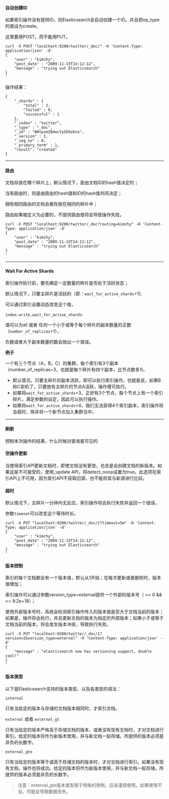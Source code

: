 #### 自动创建ID

如果索引操作没有提供ID，则Elasticsearch会自动创建一个ID。并且把op_type的值设为create。

这里要用POST，而不能用PUT。

```http
curl -X POST "localhost:9200/twitter/_doc/" -H 'Content-Type: application/json' -d'
{
    "user" : "kimchy",
    "post_date" : "2009-11-15T14:12:12",
    "message" : "trying out Elasticsearch"
}
'
```

操作结果：

```http
{
    "_shards" : {
        "total" : 2,
        "failed" : 0,
        "successful" : 1
    },
    "_index" : "twitter",
    "_type" : "_doc",
    "_id" : "W0tpsmIBdwcYyG50zbta",
    "_version" : 1,
    "_seq_no" : 0,
    "_primary_term" : 1,
    "result": "created"
}
```

---

#### 路由

文档存放在哪个碎片上，默认情况下，是由文档ID的hash值决定的；

当有路由时，则是由路由的hash值和ID的hash值共同决定；

拥有相同路由的文档会被存放在相同的碎片中；

路由如果被定义为必要的，不提供路由值将会导致操作失败。

```http
curl -X POST "localhost:9200/twitter/_doc?routing=kimchy" -H 'Content-Type: application/json' -d'
{
    "user" : "kimchy",
    "post_date" : "2009-11-15T14:12:12",
    "message" : "trying out Elasticsearch"
}
'
```

---

####  Wait For Active Shards

索引操作执行前，要先确定一定数量的碎片是否处于活跃状态；

默认情况下，只要主碎片是活跃的（即：`wait_for_active_shards`=1);

可以通过索引设置动态改变这个值，

`index.write.wait_for_active_shards`: 

值可以为all 或者 任何一个小于或等于每个碎片的副本数量的正数（`number_of_replicas`+1），

负数或者大于副本数量的数会抛出一个错误。

**例子**

一个有三个节点（A，B，C）的集群，每个索引有3个副本（number_of_replicas=3，也就是每个碎片有四个副本，比节点数多1)。

* 默认情况，只要主碎片的副本活跃，即可以执行索引操作。也就是说，如果B和C宕机了，只要放有主碎片的节点A活跃，操作便可执行。
* 如果将`wait_for_active_shards`=3，正好有3个节点，每个节点上有一个索引碎片，满足参数的设定，因此可以执行操作。
* 如果将`wait_for_active_shards`=4，我们无法获得4个索引副本，索引操作将会超时，除非将一个新节点加入集群当中。

---

#### 刷新

控制本次操作的结果，什么时候对查询是可见的

#### 空操作更新

当使用索引API更新文档时，即使文档没有更改，也总是会创建文档的新版本。如果这是不可接受的，使用_update API，将detect_noop设置为true。此选项在索引API上不可用，因为索引API不获取旧源，也不能将其与新源进行比较。

#### 超时

默认情况下，主碎片一分钟内无反应，索引操作将会执行失败并返回一个错误。

参数`timeout`可以改变这个等待时长。

```http
curl -X PUT "localhost:9200/twitter/_doc/1?timeout=5m" -H 'Content-Type: application/json' -d'
{
    "user" : "kimchy",
    "post_date" : "2009-11-15T14:12:12",
    "message" : "trying out Elasticsearch"
}
'
```

#### 版本控制

索引的每个文档都会有一个版本值，默认从1开始；在每次更新或者删除时，版本值增加；

索引操作可以通过参数version_type=external提供一个外部的版本号（ >= 0 && <= 9.2e+18）；

使用外部版本号时，系统会检测索引操作传入的版本值是否大于文档当前的版本；如果是，操作将会执行，并且更新文档的版本为指定的外部版本；如果小于或等于文档当前的版本，将会发生版本冲突，导致执行失败。

```http
curl -X PUT "localhost:9200/twitter/_doc/1?version=2&version_type=external" -H 'Content-Type: application/json' -d'
{
    "message" : "elasticsearch now has versioning support, double cool!"
}
'
```

#### 版本类型

以下是Elasticsearch支持的版本类型，以及各类型的语法：

`internal`

只有当给定的版本与存储的文档版本相同时，才索引文档。

`external` 或者 `external_gt`

只有当给定的版本严格高于存储文档的版本，或者没有现有文档时，才对文档进行索引。给定的版本将作为新版本使用，并与新文档一起存储。所提供的版本必须是非负的长数字。

`external_gte`

只有当给定的版本等于或高于存储文档的版本时，才对文档进行索引。如果没有现有文档，操作也将成功。给定的版本将作为新版本使用，并与新文档一起存储。所提供的版本必须是非负的长数字。

> 注意：external_gte版本类型用于特殊的用例，应该谨慎使用。如果使用不当，可能会导致数据丢失。

